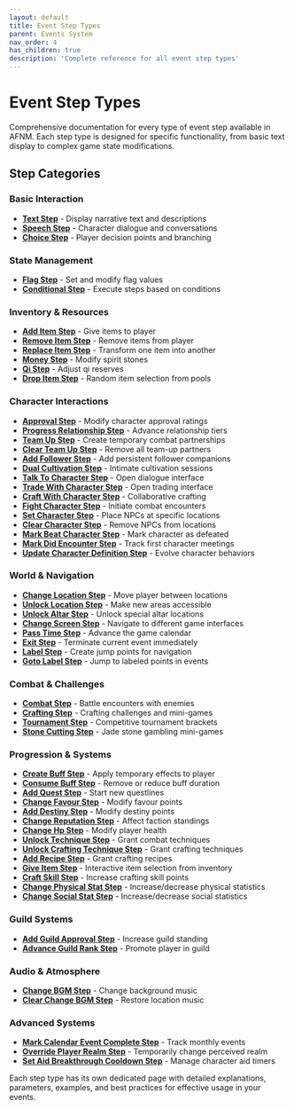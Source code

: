 ```yaml
---
layout: default
title: Event Step Types
parent: Events System
nav_order: 4
has_children: true
description: 'Complete reference for all event step types'
---
```


# Event Step Types

Comprehensive documentation for every type of event step available in AFNM. Each step type is designed for specific functionality, from basic text display to complex game state modifications.

## Step Categories

### Basic Interaction

- **[Text Step](text)** - Display narrative text and descriptions
- **[Speech Step](speech)** - Character dialogue and conversations
- **[Choice Step](choice)** - Player decision points and branching

### State Management

- **[Flag Step](flag)** - Set and modify flag values
- **[Conditional Step](conditional)** - Execute steps based on conditions

### Inventory & Resources

- **[Add Item Step](additem)** - Give items to player
- **[Remove Item Step](removeitem)** - Remove items from player
- **[Replace Item Step](replaceitem)** - Transform one item into another
- **[Money Step](money)** - Modify spirit stones
- **[Qi Step](qi)** - Adjust qi reserves
- **[Drop Item Step](dropitem)** - Random item selection from pools

### Character Interactions

- **[Approval Step](approval)** - Modify character approval ratings
- **[Progress Relationship Step](progressrelationship)** - Advance relationship tiers
- **[Team Up Step](teamup)** - Create temporary combat partnerships
- **[Clear Team Up Step](clearteamup)** - Remove all team-up partners
- **[Add Follower Step](addfollower)** - Add persistent follower companions
- **[Dual Cultivation Step](dualcultivation)** - Intimate cultivation sessions
- **[Talk To Character Step](talktocharacter)** - Open dialogue interface
- **[Trade With Character Step](tradewithcharacter)** - Open trading interface
- **[Craft With Character Step](craftwithcharacter)** - Collaborative crafting
- **[Fight Character Step](fightcharacter)** - Initiate combat encounters
- **[Set Character Step](setcharacter)** - Place NPCs at specific locations
- **[Clear Character Step](clearcharacter)** - Remove NPCs from locations
- **[Mark Beat Character Step](markbeatcharacter)** - Mark character as defeated
- **[Mark Did Encounter Step](markdidencounter)** - Track first character meetings
- **[Update Character Definition Step](updatecharacterdefinition)** - Evolve character behaviors

### World & Navigation

- **[Change Location Step](changelocation)** - Move player between locations
- **[Unlock Location Step](unlocklocation)** - Make new areas accessible
- **[Unlock Altar Step](unlockaltar)** - Unlock special altar locations
- **[Change Screen Step](changescreen)** - Navigate to different game interfaces
- **[Pass Time Step](passtime)** - Advance the game calendar
- **[Exit Step](exit)** - Terminate current event immediately
- **[Label Step](label)** - Create jump points for navigation
- **[Goto Label Step](gotolabel)** - Jump to labeled points in events

### Combat & Challenges

- **[Combat Step](combat)** - Battle encounters with enemies
- **[Crafting Step](crafting)** - Crafting challenges and mini-games
- **[Tournament Step](tournament)** - Competitive tournament brackets
- **[Stone Cutting Step](stonecutting)** - Jade stone gambling mini-games

### Progression & Systems

- **[Create Buff Step](createbuff)** - Apply temporary effects to player
- **[Consume Buff Step](consumebuff)** - Remove or reduce buff duration
- **[Add Quest Step](addquest)** - Start new questlines
- **[Change Favour Step](changefavour)** - Modify favour points
- **[Add Destiny Step](adddestiny)** - Modify destiny points
- **[Change Reputation Step](changereputation)** - Affect faction standings
- **[Change Hp Step](changehp)** - Modify player health
- **[Unlock Technique Step](unlocktechnique)** - Grant combat techniques
- **[Unlock Crafting Technique Step](unlockcraftingtechnique)** - Grant crafting techniques
- **[Add Recipe Step](addrecipe)** - Grant crafting recipes
- **[Give Item Step](giveitem)** - Interactive item selection from inventory
- **[Craft Skill Step](craftskill)** - Increase crafting skill points
- **[Change Physical Stat Step](changePhysicalStat)** - Increase/decrease physical statistics
- **[Change Social Stat Step](changeSocialStat)** - Increase/decrease social statistics

### Guild Systems

- **[Add Guild Approval Step](addguildapproval)** - Increase guild standing
- **[Advance Guild Rank Step](advanceguildrank)** - Promote player in guild

### Audio & Atmosphere

- **[Change BGM Step](changebgm)** - Change background music
- **[Clear Change BGM Step](clearchangebgm)** - Restore location music

### Advanced Systems

- **[Mark Calendar Event Complete Step](markcalendareventcomplete)** - Track monthly events
- **[Override Player Realm Step](overrideplayerrealm)** - Temporarily change perceived realm
- **[Set Aid Breakthrough Cooldown Step](setaidbreakthroughcooldown)** - Manage character aid timers

Each step type has its own dedicated page with detailed explanations, parameters, examples, and best practices for effective usage in your events.
